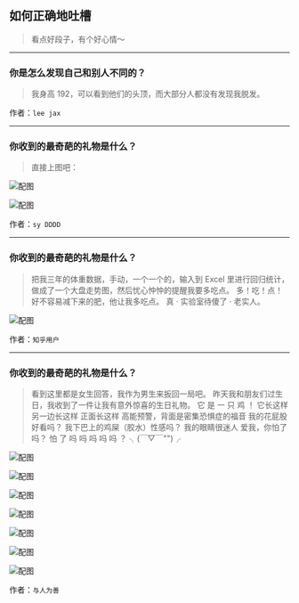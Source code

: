 ## 如何正确地吐槽

> 看点好段子，有个好心情～


 
---

### 你是怎么发现自己和别人不同的？

> 我身高 192，可以看到他们的头顶，而大部分人都没有发现我脱发。


作者：`lee jax`

---

### 你收到的最奇葩的礼物是什么？

> 直接上图吧：



![配图](http://pic2.zhimg.com/70/30c1d69fe107ee1fea4f41876f4ac875_b.jpg)



![配图](http://pic1.zhimg.com/70/f498011aec6a1ccd88ca55b9017792f0_b.jpg)


作者：`sy DDDD`

---

### 你收到的最奇葩的礼物是什么？

> 把我三年的体重数据，手动，一个一个的，输入到 Excel 里进行回归统计，做成了一个大盘走势图，然后忧心忡忡的提醒我要多吃点。
> 多！吃！点！
> 好不容易减下来的肥，他让我多吃点。
> 真 · 实验室待傻了 · 老实人。



![配图](http://pic2.zhimg.com/70/v2-6005e4d106da1e983f1f1eb5cb2299d9_b.jpg)


作者：`知乎用户`

---

### 你收到的最奇葩的礼物是什么？

> 看到这里都是女生回答，我作为男生来扳回一局吧。
> 昨天我和朋友们过生日，我收到了一件让我有意外惊喜的生日礼物。
> 它
> 是
> 一
> 只
> 鸡
> ！
> 它长这样
> 另一边长这样
> 正面长这样
> 高能预警，背面是密集恐惧症的福音
> 我的花屁股好看吗？
> 我下巴上的鸡屎（胶水）性感吗？
> 我的眼睛很迷人
> 爱我，你怕了吗？
> 怕
> 了
> 吗
> 吗
> 吗
> 吗
> 吗
> ？
> ╮(￣▽￣"")╭



![配图](http://pic2.zhimg.com/70/v2-7ca5ccc3fe078b0b6130a444f2264d81_b.jpg)



![配图](http://pic3.zhimg.com/70/v2-de658281a7b5a4e3c5bffc82ae2bd3f6_b.jpg)



![配图](http://pic2.zhimg.com/70/v2-74235bbc59bcd8d549c5a392642bd82d_b.jpg)



![配图](http://pic3.zhimg.com/70/v2-aa8f7b1b0c24d11b796d48c5d18d47ba_b.jpg)



![配图](http://pic4.zhimg.com/70/v2-9d2d4fa88efa2d35f784a5d8d16f320b_b.jpg)



![配图](http://pic4.zhimg.com/70/v2-657ea7b95a4b6b489ff8745c87b7542f_b.jpg)



![配图](http://pic3.zhimg.com/70/v2-4d5781e672515e14cf57e8bed48d097a_b.jpg)


作者：`与人为善`